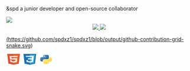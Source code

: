 &spd a junior developer and open-source collaborator


<img src="https://user-images.githubusercontent.com/70382532/138322189-2db8df52-9dcb-40a0-88a8-c365466bd33d.gif"/>

<div align="center">
  <a href="https://github.com/spdxz1">
  <img height="180em" src="https://github-readme-stats.vercel.app/api?username=spdxz1&show_icons=true&theme=midnight-purple&include_all_commits=true&count_private=true"/>
  <img height="180em" src="https://github-readme-stats.vercel.app/api/top-langs/?username=spdxz1&layout=compact&langs_count=7&theme=midnight-purple"/>
</div>
  
  (https://github.com/spdxz1/spdxz1/blob/output/github-contribution-grid-snake.svg)

  <img align="center" alt="spdxz-HTML" height="30" width="40" src="https://raw.githubusercontent.com/devicons/devicon/master/icons/html5/html5-original.svg">
  <img align="center" alt="spdxz-CSS" height="30" width="40" src="https://raw.githubusercontent.com/devicons/devicon/master/icons/css3/css3-original.svg">
  <img align="center" alt="spdxz-Python" height="30" width="40" src="https://raw.githubusercontent.com/devicons/devicon/master/icons/python/python-original.svg">
